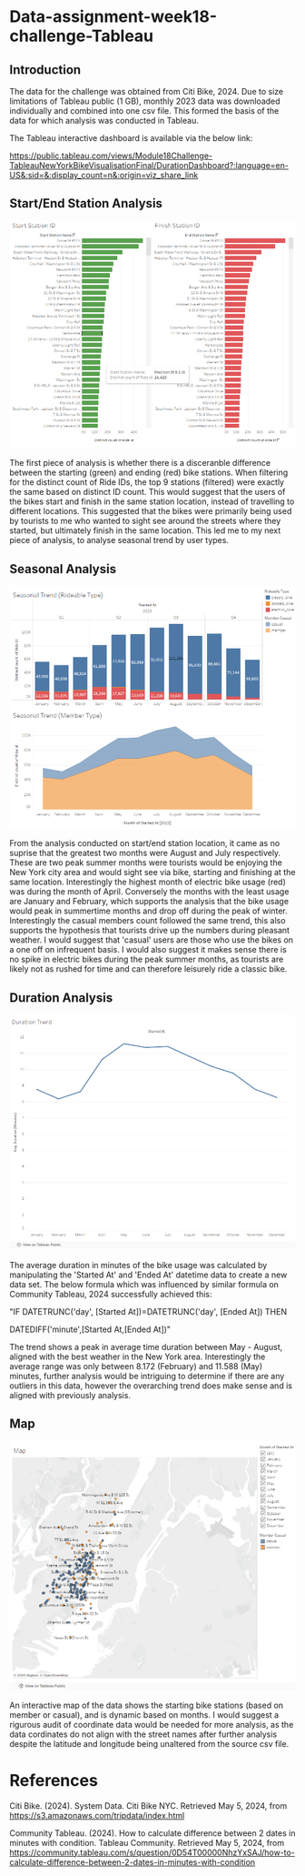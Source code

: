 # Data-assignment-week18-challenge-Tableau

## Introduction
The data for the challenge was obtained from Citi Bike, 2024. Due to size limitations of Tableau public (1 GB), monthly 2023 data was downloaded individually and combined into one csv file. This formed the basis of the data for which analysis was conducted in Tableau.

The Tableau interactive dashboard is available via the below link:

https://public.tableau.com/views/Module18Challenge-TableauNewYorkBikeVisualisationFinal/DurationDashboard?:language=en-US&:sid=&:display_count=n&:origin=viz_share_link

## Start/End Station Analysis

![Start/End Station Analysis](Dashboard_Station_Analysis.PNG)

The first piece of analysis is whether there is a disceranble difference between the starting (green) and ending (red) bike stations. When filtering for the distinct count of Ride IDs, the top 9 stations (filtered) were exactly the same based on distinct ID count. This would suggest that the users of the bikes start and finish in the same station location, instead of travelling to different locations. This suggested that the bikes were primarily being used by tourists to me who wanted to sight see around the streets where they started, but ultimately finish in the same location. This led me to my next piece of analysis, to analyse seasonal trend by user types.

## Seasonal Analysis

![Seasonal Analysis](Dashboard_Seasonal_Analysis.PNG)

From the analysis conducted on start/end station location, it came as no suprise that the greatest two months were August and July respectively. These are two peak summer months were tourists would be enjoying the New York city area and would sight see via bike, starting and finishing at the same location. Interestingly the highest month of electric bike usage (red) was during the month of April. Conversely the months with the least usage are January and February, which supports the analysis that the bike usage would peak in summertime months and drop off during the peak of winter. Interestingly the casual members count followed the same trend, this also supports the hypothesis that tourists drive up the numbers during pleasant weather. I would suggest that 'casual' users are those who use the bikes on a one off on infrequent basis. I would also suggest it makes sense there is no spike in electric bikes during the peak summer months, as tourists are likely not as rushed for time and can therefore leisurely ride a classic bike.

## Duration Analysis

![Duration Analysis](Dashboard_Duration_Analysis.PNG)

The average duration in minutes of the bike usage was calculated by manipulating the 'Started At' and 'Ended At' datetime data to create a new data set. The below formula which was influenced by similar formula on Community Tableau, 2024 successfully achieved this:

"IF DATETRUNC('day', [Started At])=DATETRUNC('day', [Ended At]) THEN

  DATEDIFF('minute',[Started At,[Ended At])"

The trend shows a peak in average time duration between May - August, aligned with the best weather in the New York area. Interestingly the average range was only between 8.172 (February) and 11.588 (May) minutes, further analysis would be intriguing to determine if there are any outliers in this data, however the overarching trend does make sense and is aligned with previously analysis.

## Map

![Map Analysis](Dashboard_Map_Analysis_Start.PNG)

An interactive map of the data shows the starting bike stations (based on member or casual), and is dynamic based on months. I would suggest a rigurous audit of coordinate data would be needed for more analysis, as the data cordinates do not align with the street names after further analysis despite the latitude and longitude being unaltered from the source csv file. 


# References
Citi Bike. (2024). System Data. Citi Bike NYC. Retrieved May 5, 2024, from https://s3.amazonaws.com/tripdata/index.html

Community Tableau. (2024). How to calculate difference between 2 dates in minutes with condition. Tableau Community. Retrieved May 5, 2024, from https://community.tableau.com/s/question/0D54T00000NhzYxSAJ/how-to-calculate-difference-between-2-dates-in-minutes-with-condition